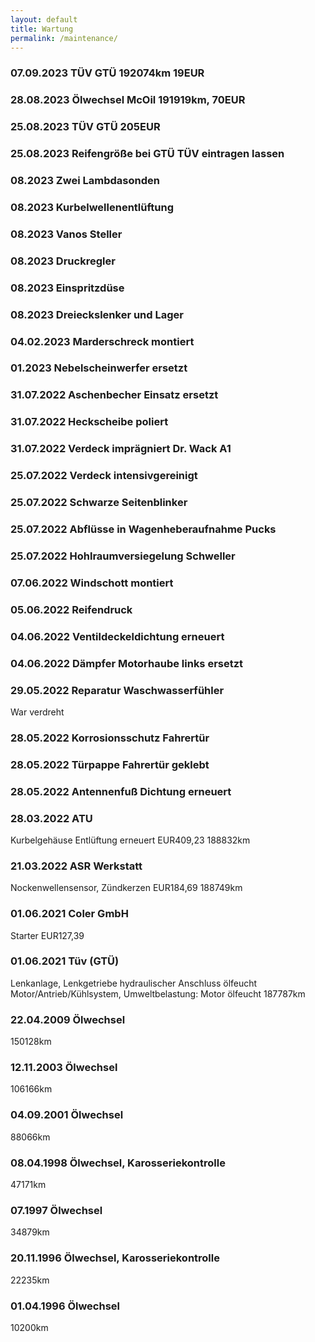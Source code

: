 ```yaml
---
layout: default
title: Wartung
permalink: /maintenance/
---
```


### 07.09.2023 TÜV GTÜ 192074km 19EUR

### 28.08.2023 Ölwechsel McOil 191919km, 70EUR

### 25.08.2023 TÜV GTÜ 205EUR

### 25.08.2023 Reifengröße bei GTÜ TÜV eintragen lassen

### 08.2023 Zwei Lambdasonden

### 08.2023 Kurbelwellenentlüftung

### 08.2023 Vanos Steller

### 08.2023 Druckregler

### 08.2023 Einspritzdüse

### 08.2023 Dreieckslenker und Lager

### 04.02.2023 Marderschreck montiert

### 01.2023 Nebelscheinwerfer ersetzt

### 31.07.2022 Aschenbecher Einsatz ersetzt

### 31.07.2022 Heckscheibe poliert

### 31.07.2022 Verdeck imprägniert Dr. Wack A1

### 25.07.2022 Verdeck intensivgereinigt

### 25.07.2022 Schwarze Seitenblinker

### 25.07.2022 Abflüsse in Wagenheberaufnahme Pucks

### 25.07.2022 Hohlraumversiegelung Schweller

### 07.06.2022 Windschott montiert

### 05.06.2022 Reifendruck

### 04.06.2022 Ventildeckeldichtung erneuert

### 04.06.2022 Dämpfer Motorhaube links ersetzt

### 29.05.2022 Reparatur Waschwasserfühler
War verdreht

### 28.05.2022 Korrosionsschutz Fahrertür

### 28.05.2022 Türpappe Fahrertür geklebt

### 28.05.2022 Antennenfuß Dichtung erneuert

### 28.03.2022 ATU
Kurbelgehäuse Entlüftung erneuert EUR409,23
188832km

### 21.03.2022 ASR Werkstatt
Nockenwellensensor, Zündkerzen EUR184,69
188749km

### 01.06.2021 Coler GmbH
Starter EUR127,39

### 01.06.2021 Tüv (GTÜ)
Lenkanlage, Lenkgetriebe hydraulischer Anschluss ölfeucht
Motor/Antrieb/Kühlsystem, Umweltbelastung: Motor ölfeucht
187787km

### 22.04.2009 Ölwechsel
150128km

### 12.11.2003 Ölwechsel
106166km

### 04.09.2001 Ölwechsel
88066km

### 08.04.1998 Ölwechsel, Karosseriekontrolle
47171km

### 07.1997 Ölwechsel
34879km

### 20.11.1996 Ölwechsel, Karosseriekontrolle
22235km

### 01.04.1996 Ölwechsel
10200km
